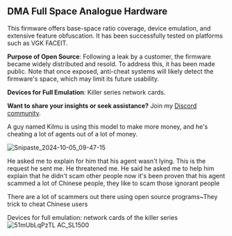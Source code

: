 ## DMA Full Space Analogue Hardware

This firmware offers base-space ratio coverage, device emulation, and extensive feature obfuscation. It has been successfully tested on platforms such as VGK FACEIT.

**Purpose of Open Source**: Following a leak by a customer, the firmware became widely distributed and resold. To address this, it has been made public. Note that once exposed, anti-cheat systems will likely detect the firmware's space, which may limit its future usability.

**Devices for Full Emulation**: Killer series network cards.

**Want to share your insights or seek assistance?** Join my [Discord community](https://discord.gg/eNxtfFAXYM).

A guy named Kilmu is using this model to make more money, and he's cheating a lot of agents out of a lot of money.

![Snipaste_2024-10-05_09-47-15](https://github.com/user-attachments/assets/b82e9c0c-c090-42aa-8223-7800f1a5daf4)

He asked me to explain for him that his agent wasn't lying.
This is the request he sent me. He threatened me.
He said he asked me to help him explain that he didn't scam other people
now it's been proven that his agent scammed a lot of Chinese people, they like to scam those ignorant people

There are a lot of scammers out there using open source programs~They trick to cheat Chinese users

Devices for full emulation: network cards of the killer series
![51mUbLqPzTL _AC_SL1500_](https://github.com/user-attachments/assets/d94e34b8-e667-4921-b315-cd5d0c62c7da)
